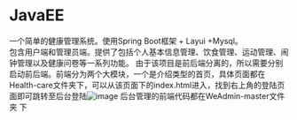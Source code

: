 # JavaEE
一个简单的健康管理系统。使用Spring Boot框架 + Layui +Mysql。<br>
包含用户端和管理员端。提供了包括个人基本信息管理、饮食管理、运动管理、闹钟管理以及健康问卷等一系列功能。
由于该项目是前后端分离的，所以需要分别启动前后端。前端分为两个大模块，一个是介绍类型的首页，具体页面都在Health-care文件夹下，可以从该页面下的index.html进入，找到右上角的登陆页面即可跳转至后台登陆![image](https://user-images.githubusercontent.com/43802228/147806250-880394d6-9286-43b5-9ea1-bfa2d51ec6e8.png)
后台管理的前端代码都在WeAdmin-master文件夹 下

